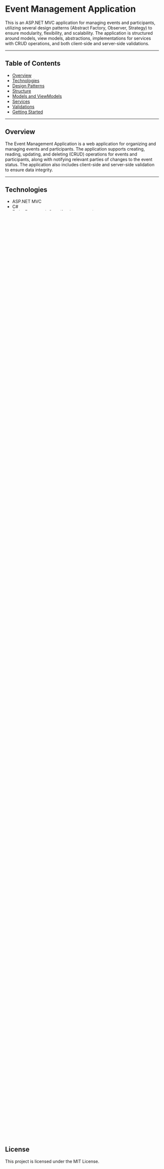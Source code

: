 # Event Management Application

This is an ASP.NET MVC application for managing events and participants, utilizing several design patterns (Abstract Factory, Observer, Strategy) to ensure modularity, flexibility, and scalability. The application is structured around models, view models, abstractions, implementations for services with CRUD operations, and both client-side and server-side validations.

---

## Table of Contents
- [Overview](#overview)
- [Technologies](#technologies)
- [Design Patterns](#design-patterns)
- [Structure](#structure)
- [Models and ViewModels](#models-and-viewmodels)
- [Services](#services)
- [Validations](#validations)
- [Getting Started](#getting-started)

---

## Overview

The Event Management Application is a web application for organizing and managing events and participants. The application supports creating, reading, updating, and deleting (CRUD) operations for events and participants, along with notifying relevant parties of changes to the event status. The application also includes client-side and server-side validation to ensure data integrity.

---

## Technologies

- ASP.NET MVC
- C#
- Entity Framework Core (for data access)
- SQL Server (database)
- HTML, CSS, JavaScript (client-side)
  
---

## Design Patterns

This application makes use of the following design patterns to achieve clean architecture:

1. **Abstract Factory** - For creating different types of events and participants.
2. **Observer** - For notifying observers when events are updated.
3. **Strategy** - For providing different sorting mechanisms for events.

---

## Structure

The main folders in the project and their purposes are as follows:

- **Controllers**: Handle incoming HTTP requests, coordinate the logic, and return responses.
- **Models**: Define the entities and database structures.
- **Factories**: Implement the Abstract Factory pattern for creating instances of different types of events and participants.
- **Observers**: Implement the Observer pattern to notify changes to specific components (e.g., email notifications).
- **Strategies**: Implement the Strategy pattern to provide flexible sorting options.
- **ViewModels**: Used to represent the data in views, tailored to the user interface requirements.
- **Services**: Contain business logic and interact with repositories to perform CRUD operations.

---

## Models and ViewModels

### Models

1. **Event** - Represents an event with basic properties such as `Id`, `Title`, `Description`, `Date`, and `Location`.
2. **Participant** - A base class representing a participant in an event, with properties like `Id`, `Name`, and `Email`.
3. **AttendeeParticipant** and **SpeakerParticipant** - Derived from `Participant`, these classes represent different types of participants with specific properties or roles.
   
### ViewModels

ViewModels are used to bridge the gap between the data and UI, ensuring that only necessary information is exposed to the views.

1. **EventViewModel** - Contains the properties required to display an event in the views, such as title, date, and participant list.
2. **ParticipantViewModel** - Used to display information about participants, like name, email, and role in the event.

---

## Services

The application includes abstractions and implementations for services that manage the business logic and interactions with the database.

1. **EventService** - Manages CRUD operations for events. The service is responsible for retrieving, creating, updating, and deleting event records.
2. **ParticipantService** - Handles CRUD operations for participants. This service is responsible for adding, editing, and removing participants from events.

Each service has an interface (e.g., `IEventService`) defining the operations, along with an implementation (e.g., `EventService`) that executes the logic. Using interfaces makes the services more flexible and allows for dependency injection, making it easy to replace implementations when needed.

---

## Validations

The application includes both client-side and server-side validations to ensure data consistency and provide immediate feedback to users.

### Server-Side Validation

1. **Data Annotations** - Attributes like `[Required]`, `[StringLength]`, `[EmailAddress]`, etc., are applied to model properties to enforce validation rules at the server level.
2. **Custom Validation** - Certain business rules are enforced through custom validation logic in the service layer to ensure data integrity and handle specific scenarios.

### Client-Side Validation

1. **JavaScript** - Client-side validation is implemented using JavaScript, ensuring that required fields are filled, email formats are correct, and certain input values are within acceptable ranges.
2. **jQuery Validation** - Provides additional validation feedback on the client side, helping users correct any mistakes before submission.

---

## Design Patterns in Detail

### Abstract Factory

The **Abstract Factory** pattern is used to create different types of events and participants.

- `IParticipantFactory` is an interface for creating different participant types.
- `ParticipantFactory` is a concrete implementation of `IParticipantFactory` that generates instances of `AttendeeParticipant` or `SpeakerParticipant`.
- `EventFactory` serves as an abstract factory for creating different types of events.
- `ConferenceEventFactory` and `SeminarEventFactory` are concrete factories that create specific types of events, such as conferences and seminars.

### Observer

The **Observer** pattern allows observers to be notified of changes in the state of an event.

- `IObserver` defines a common interface for observers to implement an `Update()` method.
- `EmailNotificationObserver` and `LogNotificationObserver` implement `IObserver`, each providing specific ways to handle updates (e.g., sending email notifications or logging the change).
- `EventNotifier` is responsible for maintaining a list of observers and notifying them of any updates.

### Strategy

The **Strategy** pattern provides flexibility in sorting events.

- `ISortingStrategy` is an interface defining a `Sort()` method, which the concrete strategies implement.
- `SortByDateStrategy` and `SortByTitleStrategy` implement `ISortingStrategy` to sort events by date and title, respectively.

---

## Getting Started

1. **Clone the repository**:
   ```bash
   git clone https://github.com/yourusername/EventManagementApp.git
   ```

2. **Setup the database**:
   - Update the connection string in `appsettings.json` to point to your SQL Server instance.
   - Run migrations to set up the database schema:
     ```bash
     dotnet ef database update
     ```

3. **Run the application**:
   ```bash
   dotnet run
   ```
   
4. **Access the application**:
   - Open your browser and go to `http://localhost:5000` (or the port configured).

---

## Contributing

If you want to contribute to the project, feel free to fork the repository and submit a pull request with your improvements.

---

## License

This project is licensed under the MIT License.